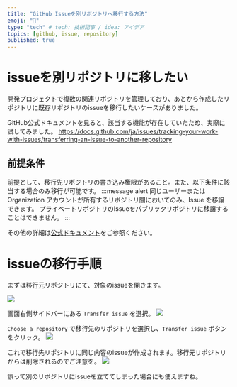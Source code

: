 ```yaml
---
title: "GitHub Issueを別リポジトリへ移行する方法"
emoji: "🚚"
type: "tech" # tech: 技術記事 / idea: アイデア
topics: [github, issue, repository]
published: true
---
```

# issueを別リポジトリに移したい
開発プロジェクトで複数の関連リポジトリを管理しており、あとから作成したリポジトリに既存リポジトリのissueを移行したいケースがありました。

GitHub公式ドキュメントを見ると、該当する機能が存在していたため、実際に試してみました。
https://docs.github.com/ja/issues/tracking-your-work-with-issues/transferring-an-issue-to-another-repository

## 前提条件

前提として、移行先リポジトリの書き込み権限があること。また、以下条件に該当する場合のみ移行が可能です。
:::message alert
同じユーザーまたは Organization アカウントが所有するリポジトリ間においてのみ、Issue を移譲できます。 プライベートリポジトリのIssueをパブリックリポジトリに移譲することはできません。
:::

その他の詳細は[公式ドキュメント](https://docs.github.com/ja/issues/tracking-your-work-with-issues/transferring-an-issue-to-another-repository)をご参照ください。

# issueの移行手順

まずは移行元リポジトリにて、対象のissueを開きます。

![](https://storage.googleapis.com/zenn-user-upload/ef05e3cecd28-20230705.png)

画面右側サイドバーにある `Transfer issue` を選択。
![](https://storage.googleapis.com/zenn-user-upload/ebe01739e3eb-20230705.png)

`Choose a repository` で移行先のリポジトリを選択し、`Transfer issue` ボタンをクリック。
![](https://storage.googleapis.com/zenn-user-upload/a8f82fa23833-20230705.png)

これで移行先リポジトリに同じ内容のissueが作成されます。移行元リポジトリからは削除されるのでご注意を。
![](https://storage.googleapis.com/zenn-user-upload/53906f4d0f23-20230705.png)

誤って別のリポジトリにissueを立ててしまった場合にも使えますね。